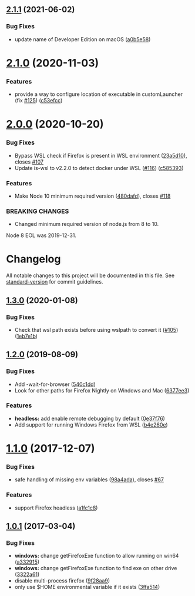 ## [2.1.1](https://github.com/karma-runner/karma-firefox-launcher/compare/v2.1.0...v2.1.1) (2021-06-02)


### Bug Fixes

* update name of Developer Edition on macOS ([a0b5e58](https://github.com/karma-runner/karma-firefox-launcher/commit/a0b5e5858a2503c54a429904b133849f90514d6d))

# [2.1.0](https://github.com/karma-runner/karma-firefox-launcher/compare/v2.0.0...v2.1.0) (2020-11-03)


### Features

* provide a way to configure location of executable in customLauncher (fix [#125](https://github.com/karma-runner/karma-firefox-launcher/issues/125)) ([c53efcc](https://github.com/karma-runner/karma-firefox-launcher/commit/c53efcc5f0abf72c0213f826d2b147d01241a39c))

# [2.0.0](https://github.com/karma-runner/karma-firefox-launcher/compare/v1.3.0...v2.0.0) (2020-10-20)


### Bug Fixes

* Bypass WSL check if Firefox is present in WSL environment ([23a5d10](https://github.com/karma-runner/karma-firefox-launcher/commit/23a5d10baeba016d4c30a7378a795de4561f1160)), closes [#107](https://github.com/karma-runner/karma-firefox-launcher/issues/107)
* Update is-wsl to v2.2.0 to detect docker under WSL ([#116](https://github.com/karma-runner/karma-firefox-launcher/issues/116)) ([c585393](https://github.com/karma-runner/karma-firefox-launcher/commit/c58539341897ebbaf9ada80f3fb9a8818046b1b3))


### Features

* Make Node 10 minimum required version ([480dafd](https://github.com/karma-runner/karma-firefox-launcher/commit/480dafd7d0055ed55af211af301754a9e3972ab5)), closes [#118](https://github.com/karma-runner/karma-firefox-launcher/issues/118)


### BREAKING CHANGES

* Changed minimum required version of node.js from 8 to 10.

Node 8 EOL was 2019-12-31.

# Changelog

All notable changes to this project will be documented in this file. See [standard-version](https://github.com/conventional-changelog/standard-version) for commit guidelines.

## [1.3.0](https://github.com/karma-runner/karma-firefox-launcher/compare/v1.2.0...v1.3.0) (2020-01-08)


### Bug Fixes

* Check that wsl path exists before using wslpath to convert it ([#105](https://github.com/karma-runner/karma-firefox-launcher/issues/105)) ([1eb7e1b](https://github.com/karma-runner/karma-firefox-launcher/commit/1eb7e1b))

## [1.2.0](https://github.com/karma-runner/karma-firefox-launcher/compare/v1.1.0...v1.2.0) (2019-08-09)


### Bug Fixes

* Add -wait-for-browser ([540c1dd](https://github.com/karma-runner/karma-firefox-launcher/commit/540c1dd))
* Look for other paths for Firefox Nightly on Windows and Mac ([6377ee3](https://github.com/karma-runner/karma-firefox-launcher/commit/6377ee3))


### Features

* **headless:** add enable remote debugging by default ([0e37f76](https://github.com/karma-runner/karma-firefox-launcher/commit/0e37f76))
* Add support for running Windows Firefox from WSL ([b4e260e](https://github.com/karma-runner/karma-firefox-launcher/commit/b4e260e))

<a name="1.1.0"></a>
# [1.1.0](https://github.com/karma-runner/karma-firefox-launcher/compare/v1.0.1...v1.1.0) (2017-12-07)


### Bug Fixes

* safe handling of missing env variables ([98a4ada](https://github.com/karma-runner/karma-firefox-launcher/commit/98a4ada)), closes [#67](https://github.com/karma-runner/karma-firefox-launcher/issues/67)


### Features

* support Firefox headless ([a1fc1c8](https://github.com/karma-runner/karma-firefox-launcher/commit/a1fc1c8))



<a name="1.0.1"></a>
## [1.0.1](https://github.com/karma-runner/karma-firefox-launcher/compare/v1.0.0...v1.0.1) (2017-03-04)


### Bug Fixes

* **windows:** change getFirefoxExe function to allow running on win64 ([a332915](https://github.com/karma-runner/karma-firefox-launcher/commit/a332915))
* **windows:** change getFirefoxExe function to find exe on other drive ([3322a61](https://github.com/karma-runner/karma-firefox-launcher/commit/3322a61))
* disable multi-process firefox ([9f28aa9](https://github.com/karma-runner/karma-firefox-launcher/commit/9f28aa9))
* only use $HOME environmental variable if it exists ([3ffa514](https://github.com/karma-runner/karma-firefox-launcher/commit/3ffa514))
